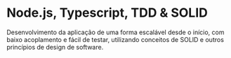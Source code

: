 # Node.js, Typescript, TDD & SOLID
Desenvolvimento da aplicação de uma forma escalável desde o início, com baixo acoplamento e fácil de testar, utilizando conceitos de SOLID e outros princípios de design de software.
